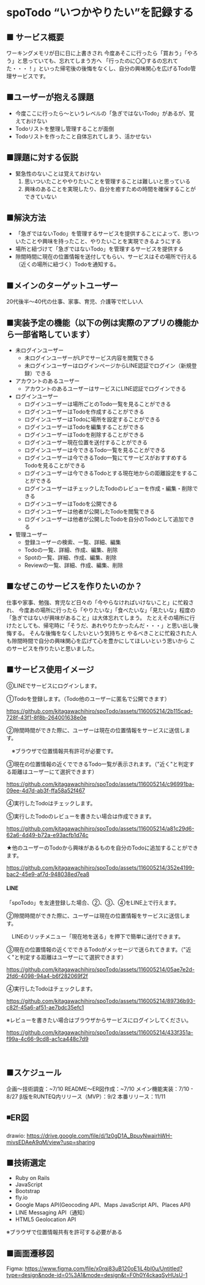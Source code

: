 # spoTodo “いつかやりたい”を記録する

## ■ サービス概要
ワーキングメモリが日に日に上書きされ
今度あそこに行ったら「買おう」「やろう」と思っていても、忘れてしまう方へ
「行ったのに〇〇するの忘れてた・・・！」といった帰宅後の後悔をなくし、自分の興味関心を広げるTodo管理サービスです。

## ■ユーザーが抱える課題
- 今度ここに行ったら〜というレベルの「急ぎではないTodo」があるが、覚えておけない
- Todoリストを整理し管理することが面倒
- Todoリストを作ったこと自体忘れてしまう、活かせない

## ■課題に対する仮説
- 緊急性のないことは覚えておけない
  1. 思いついたことややりたいことを管理することは難しいと思っている
  2. 興味のあることを実現したり、自分を癒すための時間を確保することができていない

## ■解決方法
  - 「急ぎではないTodo」を管理するサービスを提供することによって、思いついたことや興味を持ったこと、やりたいことを実現できるようにする
  - 場所と紐づけて「急ぎではないTodo」を管理するサービスを提供する
  - 隙間時間に現在の位置情報を送付してもらい、サービスはその場所で行える（近くの場所に紐づく）Todoを通知する。

## ■メインのターゲットユーザー
20代後半〜40代の仕事、家事、育児、介護等で忙しい人

## ■実装予定の機能（以下の例は実際のアプリの機能から一部省略しています）
- 未ログインユーザー
    - 未ログインユーザーがLPでサービス内容を閲覧できる
    - 未ログインユーザーはログインぺージからLINE認証でログイン（新規登録）できる
- アカウントのあるユーザー
    - アカウントのあるユーザーはサービスにLINE認証でログインできる
- ログインユーザー
    - ログインユーザーは場所ごとのTodo一覧を見ることができる
    - ログインユーザーはTodoを作成することができる
    - ログインユーザーはTodoに場所を設定することができる
    - ログインユーザーはTodoを編集することができる
    - ログインユーザーはTodoを削除することができる
    - ログインユーザー現在位置を送付することができる
    - ログインユーザーは今できるTodo一覧を見ることができる
    - ログインユーザーは今できるTodo一覧にてサービスがおすすめするTodoを見ることができる
    - ログインユーザーは今できるTodoとする現在地からの距離設定をすることができる
    - ログインユーザーはチェックしたTodoのレビューを作成・編集・削除できる
    - ログインユーザーはTodoを公開できる
    - ログインユーザーは他者が公開したTodoを閲覧できる
    - ログインユーザーは他者が公開したTodoを自分のTodoとして追加できる
- 管理ユーザー
    - 登録ユーザーの検索、一覧、詳細、編集
    - Todoの一覧、詳細、作成、編集、削除
    - Spotの一覧、詳細、作成、編集、削除
    - Reviewの一覧、詳細、作成、編集、削除

## ■なぜこのサービスを作りたいのか？
仕事や家事、勉強、育児など日々の「今やらなければいけないこと」に忙殺され、
今度あの場所に行ったら「やりたいな」「食べたいな」「見たいな」程度の「急ぎではないが興味があること」は大体忘れてしまう。
たとえその場所に行けたとしても、帰宅時に「そうだ、あれやりたかったんだ・・・」と思い出し後悔する。
そんな後悔をなくしたいという気持ちと
やるべきことに忙殺された人も隙間時間で自分の興味関心を広げて心を豊かにしてほしいという思いから
このサービスを作りたいと思いました。

## ■サービス使用イメージ

⓪LINEでサービスにログインします。

①Todoを登録します。（Todo他のユーザーに匿名で公開できます）

https://github.com/kitagawachihiro/spoTodo/assets/116005214/2b115cad-728f-43f1-8f8b-264001638e0e

②隙間時間ができた際に、ユーザーは現在の位置情報をサービスに送信します。

　※ブラウザで位置情報共有許可が必要です。

③現在の位置情報の近くでできるTodo一覧が表示されます。（"近く"と判定する距離はユーザーにて選択できます）

https://github.com/kitagawachihiro/spoTodo/assets/116005214/c96991ba-09ee-4d7d-ab3f-ffa58a52f467

④実行したTodoはチェックします。

⑤実行したTodoのレビューを書きたい場合は作成できます。

https://github.com/kitagawachihiro/spoTodo/assets/116005214/a81c29d6-62a6-4d49-b72a-e93acfb1d74c

★他のユーザーのTodoから興味があるものを自分のTodoに追加することができます。

https://github.com/kitagawachihiro/spoTodo/assets/116005214/352e4199-bac2-45e9-af7d-948038ed7ea8

#### LINE

「spoTodo」を友達登録した場合、②、③、④をLINE上で行えます。

②隙間時間ができた際に、ユーザーは現在の位置情報をサービスに送信します。

　LINEのリッチメニュー「現在地を送る」を押下で簡単に送付できます。

③現在の位置情報の近くでできるTodoがメッセージで送られてきます。（"近く"と判定する距離はユーザーにて選択できます）


https://github.com/kitagawachihiro/spoTodo/assets/116005214/05ae7e2d-2fd6-4098-94a4-b6f282069f2f


④実行したTodoはチェックします。

https://github.com/kitagawachihiro/spoTodo/assets/116005214/89736b93-c82f-45a6-af51-ae7bdc35efc1


※レビューを書きたい場合はブラウザからサービスにログインしてください。

https://github.com/kitagawachihiro/spoTodo/assets/116005214/433f351a-f99a-4c66-9cd8-ac1ca448c7d9

　
## ■スケジュール
企画〜技術調査：~7/10
README〜ER図作成：~7/10
メイン機能実装：7/10 - 8/27
β版をRUNTEQ内リリース（MVP）：9/2
本番リリース：11/11

## ◾️ER図

drawio:
https://drive.google.com/file/d/1z0gD1A_BpuyNwairhWH-mivsEDAeA9qM/view?usp=sharing


## ■技術選定
- Ruby on Rails
- JavaScript
- Bootstrap
- fly.io
- Google Maps API(Geocoding API、Maps JavaScript API、Places API)
- LINE Messaging API（通知）
- HTML5 Geolocation API

※ブラウザで位置情報共有を許可する必要がある

## ■画面遷移図

Figma:
https://www.figma.com/file/x0rqj83uB120oE1iL4bI0u/Untitled?type=design&node-id=0%3A1&mode=design&t=F0h0Y4ckaqSyHUsU-1